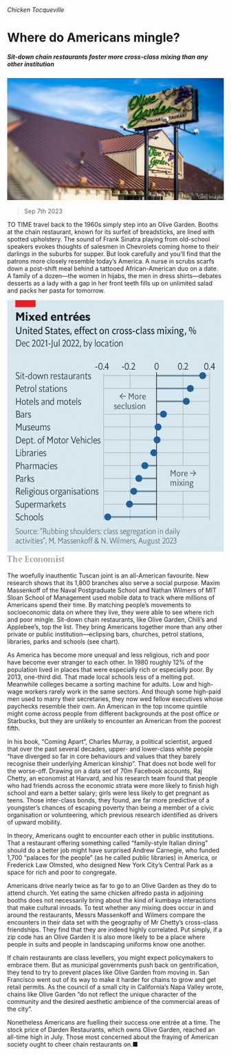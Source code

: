 ###### Chicken Tocqueville

# Where do Americans mingle? 

##### Sit-down chain restaurants foster more cross-class mixing than any other institution 

![image](images/20230909_USP006.jpg) 

> Sep 7th 2023 

TO TIME travel back to the 1960s simply step into an Olive Garden. Booths at the chain restaurant, known for its surfeit of breadsticks, are lined with spotted upholstery. The sound of Frank Sinatra playing from old-school speakers evokes thoughts of salesmen in Chevrolets coming home to their darlings in the suburbs for supper. But look carefully and you’ll find that the patrons more closely resemble today’s America. A nurse in scrubs scarfs down a post-shift meal behind a tattooed African-American duo on a date. A family of a dozen—the women in hijabs, the men in dress shirts—debates desserts as a lady with a gap in her front teeth fills up on unlimited salad and packs her pasta for tomorrow. 

![image](images/20230909_USC426.png) 


The woefully inauthentic Tuscan joint is an all-American favourite. New research shows that its 1,800 branches also serve a social purpose. Maxim Massenkoff of the Naval Postgraduate School and Nathan Wilmers of MIT Sloan School of Management used mobile data to track where millions of Americans spend their time. By matching people’s movements to socioeconomic data on where they live, they were able to see where rich and poor mingle. Sit-down chain restaurants, like Olive Garden, Chili’s and Applebee’s, top the list. They bring Americans together more than any other private or public institution—eclipsing bars, churches, petrol stations, libraries, parks and schools (see chart).

As America has become more unequal and less religious, rich and poor have become ever stranger to each other. In 1980 roughly 12% of the population lived in places that were especially rich or especially poor. By 2013, one-third did. That made local schools less of a melting pot. Meanwhile colleges became a sorting machine for adults. Low and high-wage workers rarely work in the same sectors. And though some high-paid men used to marry their secretaries, they now wed fellow executives whose paychecks resemble their own. An American in the top income quintile might come across people from different backgrounds at the post office or Starbucks, but they are unlikely to encounter an American from the poorest fifth. 

In his book, “Coming Apart”, Charles Murray, a political scientist, argued that over the past several decades, upper- and lower-class white people “have diverged so far in core behaviours and values that they barely recognise their underlying American kinship”. That does not bode well for the worse-off. Drawing on a data set of 70m Facebook accounts, Raj Chetty, an economist at Harvard, and his research team found that people who had friends across the economic strata were more likely to finish high school and earn a better salary; girls were less likely to get pregnant as teens. Those inter-class bonds, they found, are far more predictive of a youngster’s chances of escaping poverty than being a member of a civic organisation or volunteering, which previous research identified as drivers of upward mobility. 

In theory, Americans ought to encounter each other in public institutions. That a restaurant offering something called “family-style Italian dining” should do a better job might have surprised Andrew Carnegie, who funded 1,700 “palaces for the people” (as he called public libraries) in America, or Frederick Law Olmsted, who designed New York City’s Central Park as a space for rich and poor to congregate.

Americans drive nearly twice as far to go to an Olive Garden as they do to attend church. Yet eating the same chicken alfredo pasta in adjoining booths does not necessarily bring about the kind of kumbaya interactions that make cultural inroads. To test whether any mixing does occur in and around the restaurants, Messrs Massenkoff and Wilmers compare the encounters in their data set with the geography of Mr Chetty’s cross-class friendships. They find that they are indeed highly correlated. Put simply, if a zip code has an Olive Garden it is also more likely to be a place where people in suits and people in landscaping uniforms know one another. 

If chain restaurants are class levellers, you might expect policymakers to embrace them. But as municipal governments push back on gentrification, they tend to try to prevent places like Olive Garden from moving in. San Francisco went out of its way to make it harder for chains to grow and get retail permits. As the council of a small city in California’s Napa Valley wrote, chains like Olive Garden “do not reflect the unique character of the community and the desired aesthetic ambience of the commercial areas of the city”. 

Nonetheless Americans are fuelling their success one entrée at a time. The stock price of Darden Restaurants, which owns Olive Garden, reached an all-time high in July. Those most concerned about the fraying of American society ought to cheer chain restaurants on.■


